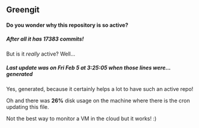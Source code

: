 ## Greengit

#### Do you wonder why this repository is so active?

##### After all it has 17383 commits!

But is it *really* active? Well...

##### Last update was on Fri Feb 5 at 3:25:05 when those lines were... generated

Yes, generated, because it certainly helps a lot to have such an active repo!

Oh and there was **26%** disk usage on the machine
where there is the cron updating this file.

Not the best way to monitor a VM in the cloud but it works! :)
